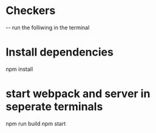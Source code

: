 # Checkers
-- run the folliwing in the terminal

  # Install dependencies
  npm install

  # start webpack and server in seperate terminals
  npm run build
  npm start
